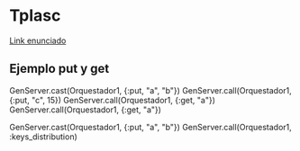# TpIasc

[Link enunciado](https://docs.google.com/document/d/e/2PACX-1vSuUzfNwg4y3ALbddo0cPrjyabWRvfd3I43fYas2eQFPiqtiWsWOLDHpsxdUKcHUVpH73erhkAmoyV8/pub)


## Ejemplo put y get

GenServer.cast(Orquestador1, {:put, "a", "b"})
GenServer.call(Orquestador1, {:put, "c", 15})
GenServer.call(Orquestador1, {:get, "a"})
GenServer.call(Orquestador1, {:get, "a"})


GenServer.cast(Orquestador1, {:put, "a", "b"})
GenServer.call(Orquestador1, :keys_distribution)
